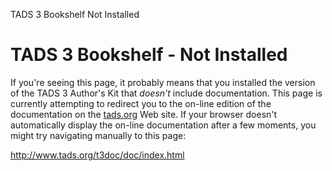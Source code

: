 ---
---
TADS 3 Bookshelf Not Installed

# TADS 3 Bookshelf - Not Installed

If you're seeing this page, it probably means that you installed the
version of the TADS 3 Author's Kit that *doesn't* include documentation.
This page is currently attempting to redirect you to the on-line edition
of the documentation on the [tads.org](http://www.tads.org) Web site. If
your browser doesn't automatically display the on-line documentation
after a few moments, you might try navigating manually to this page:  
  
<http://www.tads.org/t3doc/doc/index.html>

